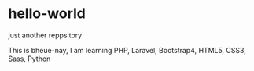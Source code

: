 # hello-world
just another reppsitory

This is bheue-nay, I am learning PHP, Laravel, Bootstrap4, HTML5, CSS3, Sass, Python
